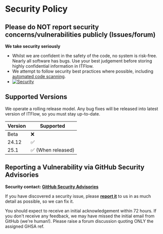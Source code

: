 # Security Policy

## **Please do NOT report security concerns/vulnerabilities publicly (Issues/forum)**

**We take security seriously**

- Whilst we are confident in the safety of the code, no system is risk-free. Nearly all software has bugs. Use your best judgement before storing highly confidential information in ITFlow.
- We attempt to follow security best practices where possible, including [automated code scanning](https://sonarcloud.io/component_measures?id=itflow-org_itflow&metric=security_rating&view=list).
- [![Security](https://sonarcloud.io/api/project_badges/measure?project=itflow-org_itflow&metric=security_rating)](https://sonarcloud.io/summary/new_code?id=itflow-org_itflow)

## Supported Versions
We operate a rolling release model. Any bug fixes will be released into latest version of ITFlow, so you must stay up-to-date.

| Version | Supported          |
| ------- | ------------------ |
| Beta    | :x:                |
| 24.12   | :white_check_mark: |
| 25.1    | :white_check_mark: (When released) |

## Reporting a Vulnerability via GitHub Security Advisories

**Security contact: [GitHub Security Advisories](https://github.com/itflow-org/itflow/security/advisories/new)**

If you have discovered a security issue, please **[report it](https://github.com/itflow-org/itflow/security/advisories/new)** to us in as much detail as possible, so we can fix it. 

You should expect to receive an initial acknowledgement within 72 hours. If you don't receive any feedback, we may have missed the initial email from GitHub (we're human!). Please raise a forum discussion quoting ONLY the assigned GHSA ref.
